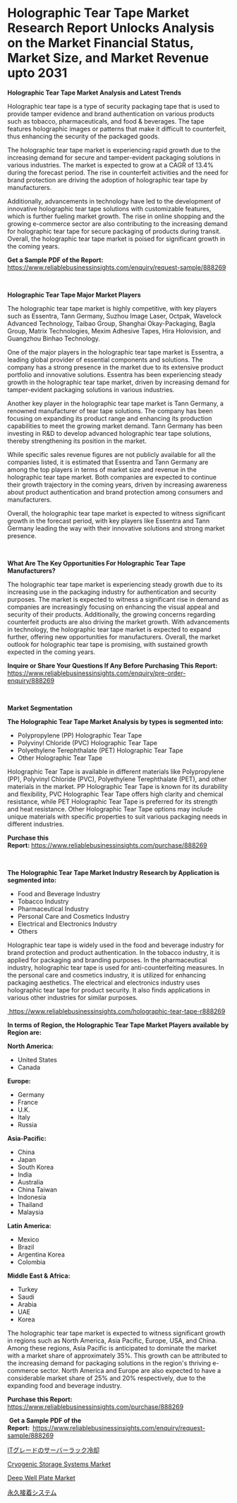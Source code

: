 <p><h1>Holographic Tear Tape Market Research Report Unlocks Analysis on the Market Financial Status, Market Size, and Market Revenue upto 2031</h1></p><p><strong>Holographic Tear Tape Market Analysis and Latest Trends</strong></p>
<p><p>Holographic tear tape is a type of security packaging tape that is used to provide tamper evidence and brand authentication on various products such as tobacco, pharmaceuticals, and food & beverages. The tape features holographic images or patterns that make it difficult to counterfeit, thus enhancing the security of the packaged goods.</p><p>The holographic tear tape market is experiencing rapid growth due to the increasing demand for secure and tamper-evident packaging solutions in various industries. The market is expected to grow at a CAGR of 13.4% during the forecast period. The rise in counterfeit activities and the need for brand protection are driving the adoption of holographic tear tape by manufacturers.</p><p>Additionally, advancements in technology have led to the development of innovative holographic tear tape solutions with customizable features, which is further fueling market growth. The rise in online shopping and the growing e-commerce sector are also contributing to the increasing demand for holographic tear tape for secure packaging of products during transit. Overall, the holographic tear tape market is poised for significant growth in the coming years.</p></p>
<p><strong>Get a Sample PDF of the Report:&nbsp;</strong> <a href="https://www.reliablebusinessinsights.com/enquiry/request-sample/888269">https://www.reliablebusinessinsights.com/enquiry/request-sample/888269</a></p>
<p>&nbsp;</p>
<p><strong>Holographic Tear Tape Major Market Players</strong></p>
<p><p>The holographic tear tape market is highly competitive, with key players such as Essentra, Tann Germany, Suzhou Image Laser, Octpak, Wavelock Advanced Technology, Taibao Group, Shanghai Okay-Packaging, Bagla Group, Matrix Technologies, Mexim Adhesive Tapes, Hira Holovision, and Guangzhou Binhao Technology.</p><p>One of the major players in the holographic tear tape market is Essentra, a leading global provider of essential components and solutions. The company has a strong presence in the market due to its extensive product portfolio and innovative solutions. Essentra has been experiencing steady growth in the holographic tear tape market, driven by increasing demand for tamper-evident packaging solutions in various industries.</p><p>Another key player in the holographic tear tape market is Tann Germany, a renowned manufacturer of tear tape solutions. The company has been focusing on expanding its product range and enhancing its production capabilities to meet the growing market demand. Tann Germany has been investing in R&D to develop advanced holographic tear tape solutions, thereby strengthening its position in the market.</p><p>While specific sales revenue figures are not publicly available for all the companies listed, it is estimated that Essentra and Tann Germany are among the top players in terms of market size and revenue in the holographic tear tape market. Both companies are expected to continue their growth trajectory in the coming years, driven by increasing awareness about product authentication and brand protection among consumers and manufacturers.</p><p>Overall, the holographic tear tape market is expected to witness significant growth in the forecast period, with key players like Essentra and Tann Germany leading the way with their innovative solutions and strong market presence.</p></p>
<p>&nbsp;</p>
<p><strong>What Are The Key Opportunities For Holographic Tear Tape Manufacturers?</strong></p>
<p><p>The holographic tear tape market is experiencing steady growth due to its increasing use in the packaging industry for authentication and security purposes. The market is expected to witness a significant rise in demand as companies are increasingly focusing on enhancing the visual appeal and security of their products. Additionally, the growing concerns regarding counterfeit products are also driving the market growth. With advancements in technology, the holographic tear tape market is expected to expand further, offering new opportunities for manufacturers. Overall, the market outlook for holographic tear tape is promising, with sustained growth expected in the coming years.</p></p>
<p><strong>Inquire or Share Your Questions If Any Before Purchasing This Report:</strong> <a href="https://www.reliablebusinessinsights.com/enquiry/pre-order-enquiry/888269">https://www.reliablebusinessinsights.com/enquiry/pre-order-enquiry/888269</a></p>
<p>&nbsp;</p>
<p><strong>Market Segmentation</strong></p>
<p><strong>The Holographic Tear Tape Market Analysis by types is segmented into:</strong></p>
<p><ul><li>Polypropylene (PP) Holographic Tear Tape</li><li>Polyvinyl Chloride (PVC) Holographic Tear Tape</li><li>Polyethylene Terephthalate (PET) Holographic Tear Tape</li><li>Other Holographic Tear Tape</li></ul></p>
<p><p>Holographic Tear Tape is available in different materials like Polypropylene (PP), Polyvinyl Chloride (PVC), Polyethylene Terephthalate (PET), and other materials in the market. PP Holographic Tear Tape is known for its durability and flexibility, PVC Holographic Tear Tape offers high clarity and chemical resistance, while PET Holographic Tear Tape is preferred for its strength and heat resistance. Other Holographic Tear Tape options may include unique materials with specific properties to suit various packaging needs in different industries.</p></p>
<p><strong>Purchase this Report:&nbsp;</strong><a href="https://www.reliablebusinessinsights.com/purchase/888269">https://www.reliablebusinessinsights.com/purchase/888269</a></p>
<p>&nbsp;</p>
<p><strong>The Holographic Tear Tape Market Industry Research by Application is segmented into:</strong></p>
<p><ul><li>Food and Beverage Industry</li><li>Tobacco Industry</li><li>Pharmaceutical Industry</li><li>Personal Care and Cosmetics Industry</li><li>Electrical and Electronics Industry</li><li>Others</li></ul></p>
<p><p>Holographic tear tape is widely used in the food and beverage industry for brand protection and product authentication. In the tobacco industry, it is applied for packaging and branding purposes. In the pharmaceutical industry, holographic tear tape is used for anti-counterfeiting measures. In the personal care and cosmetics industry, it is utilized for enhancing packaging aesthetics. The electrical and electronics industry uses holographic tear tape for product security. It also finds applications in various other industries for similar purposes.</p></p>
<p><a href="https://www.reliablebusinessinsights.com/holographic-tear-tape-r888269">&nbsp;https://www.reliablebusinessinsights.com/holographic-tear-tape-r888269</a></p>
<p><strong>In terms of Region, the Holographic Tear Tape Market Players available by Region are:</strong></p>
<p>
    <p> <strong> North America: </strong>
        <ul>
            <li>United States</li>
            <li>Canada</li>
        </ul>
        </p> 
    <p> <strong> Europe: </strong>
        <ul>
            <li>Germany</li>
            <li>France</li>
            <li>U.K.</li>
            <li>Italy</li>
            <li>Russia</li>
        </ul>
        </p> 
    <p> <strong> Asia-Pacific: </strong>
        <ul>
            <li>China</li>
            <li>Japan</li>
            <li>South Korea</li>
            <li>India</li>
            <li>Australia</li>
            <li>China Taiwan</li>
            <li>Indonesia</li>
            <li>Thailand</li>
            <li>Malaysia</li>
        </ul>
        </p> 
    <p> <strong> Latin America: </strong>
        <ul>
            <li>Mexico</li>
            <li>Brazil</li>
            <li>Argentina Korea</li>
            <li>Colombia</li>
        </ul>
        </p> 
    <p> <strong> Middle East & Africa: </strong>
        <ul>
            <li>Turkey</li>
            <li>Saudi</li>
            <li>Arabia</li>
            <li>UAE</li>
            <li>Korea</li>
        </ul>
    </p>
    </p>
<p><p>The holographic tear tape market is expected to witness significant growth in regions such as North America, Asia Pacific, Europe, USA, and China. Among these regions, Asia Pacific is anticipated to dominate the market with a market share of approximately 35%. This growth can be attributed to the increasing demand for packaging solutions in the region's thriving e-commerce sector. North America and Europe are also expected to have a considerable market share of 25% and 20% respectively, due to the expanding food and beverage industry.</p></p>
<p><strong>Purchase this Report: </strong><a href="https://www.reliablebusinessinsights.com/purchase/888269">https://www.reliablebusinessinsights.com/purchase/888269</a></p>
<p>&nbsp;<strong>Get a Sample PDF of the Report:&nbsp;&nbsp;</strong><a href="https://www.reliablebusinessinsights.com/enquiry/request-sample/888269">https://www.reliablebusinessinsights.com/enquiry/request-sample/888269</a></p>
<p><strong></strong></p>
<p><p><a href="https://github.com/AbigaleHuel/Market-Research-Report-List-1/blob/main/3240369176961.md">ITグレードのサーバーラック冷却</a></p><p><a href="https://github.com/sosoelmasry38/Market-Research-Report-List-1/blob/main/cryogenic-storage-systems-market.md">Cryogenic Storage Systems Market</a></p><p><a href="https://github.com/khkjaxbn36/Market-Research-Report-List-1/blob/main/deep-well-plate-market.md">Deep Well Plate Market</a></p><p><a href="https://github.com/AdellaPrice2023/Market-Research-Report-List-2/blob/main/1748303176960.md">永久接着システム</a></p></p>